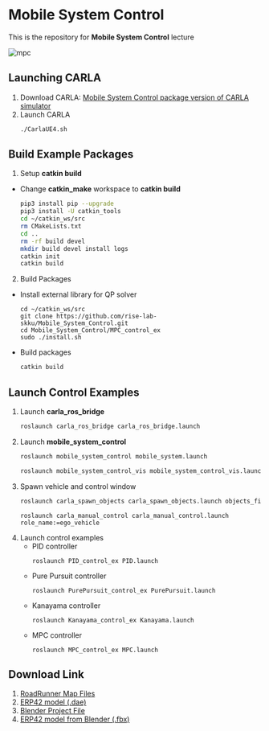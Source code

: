 # Mobile System Control
This is the repository for **Mobile System Control** lecture

   ![mpc](https://github.com/rise-lab-skku/Mobile_System_Control/assets/80592399/8638328b-c6c6-4007-86b4-e025b3875c0c)

## Launching CARLA
1. Download CARLA: [Mobile System Control package version of CARLA simulator](https://o365skku-my.sharepoint.com/:u:/g/personal/jongsoo_o365_skku_edu/EZXaoPYY1bBHuZj-3jaWkdUByWt0EGLW3NphVpkNXaJPbg)
2. Launch CARLA
    ```sh
    ./CarlaUE4.sh
    ```

## Build Example Packages
1. Setup **catkin build**
* Change **catkin_make** workspace to **catkin build**
    ```sh
    pip3 install pip --upgrade
    pip3 install -U catkin_tools
    cd ~/catkin_ws/src
    rm CMakeLists.txt
    cd ..
    rm -rf build devel
    mkdir build devel install logs
    catkin init
    catkin build
    ```
2. Build Packages
* Install external library for QP solver
    ```
    cd ~/catkin_ws/src
    git clone https://github.com/rise-lab-skku/Mobile_System_Control.git
    cd Mobile_System_Control/MPC_control_ex
    sudo ./install.sh
    ```
* Build packages
    ```sh
    catkin build
    ```
## Launch Control Examples
1. Launch **carla_ros_bridge**
    ```sh
    roslaunch carla_ros_bridge carla_ros_bridge.launch
    ```
2. Launch **mobile_system_control**
    ```sh
    roslaunch mobile_system_control mobile_system.launch
    ```
    ```sh
    roslaunch mobile_system_control_vis mobile_system_control_vis.launch
    ```
3. Spawn vehicle and control window
    ```sh
    roslaunch carla_spawn_objects carla_spawn_objects.launch objects_file_name:=ego
    ```
    ```
    roslaunch carla_manual_control carla_manual_control.launch role_name:=ego_vehicle
    ```
4. Launch control examples
    * PID controller
        ```
        roslaunch PID_control_ex PID.launch
        ```
    * Pure Pursuit controller
        ```
        roslaunch PurePursuit_control_ex PurePursuit.launch
        ```
    * Kanayama controller
        ```
        roslaunch Kanayama_control_ex Kanayama.launch
        ```
    * MPC controller
        ```
        roslaunch MPC_control_ex MPC.launch
        ```
## Download Link
1. [RoadRunner Map Files](https://o365skku-my.sharepoint.com/:f:/g/personal/jongsoo_o365_skku_edu/Ev_A-0CazppLhd7f86wAb4EBpja6RGAW3JcxzftsiIMRNQ)
2. [ERP42 model (.dae)](https://o365skku-my.sharepoint.com/:f:/g/personal/jongsoo_o365_skku_edu/EgOezRbHOadEvRurQ_OR3twBLpMequ8_0KUMc_iGb7fyag)
3. [Blender Project File](https://o365skku-my.sharepoint.com/:f:/g/personal/jongsoo_o365_skku_edu/Esxy9h3c-sxMuwxKMvT4zMYBfp4LjN5Q4ycmuO__CeaQ-A)
4. [ERP42 model from Blender (.fbx)](https://o365skku-my.sharepoint.com/:f:/g/personal/jongsoo_o365_skku_edu/Eo30Ddkp5mdHvqq3pddbP4IB-MAsKtA4Vx_sdMEi6ValZg)
